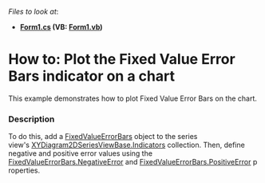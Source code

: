 <!-- default file list -->
*Files to look at*:

* **[Form1.cs](./CS/FixedValueErrorBars/Form1.cs) (VB: [Form1.vb](./VB/FixedValueErrorBars/Form1.vb))**
<!-- default file list end -->
# How to: Plot the Fixed Value Error Bars indicator on a chart


<p>This example demonstrates how to plot Fixed Value Error Bars on the chart.</p>


<h3>Description</h3>

To do this, add a&nbsp;<a href="https://documentation.devexpress.com/#CoreLibraries/clsDevExpressXtraChartsFixedValueErrorBarstopic">FixedValueErrorBars</a> object to the series view's&nbsp;<a href="https://documentation.devexpress.com/#CoreLibraries/DevExpressXtraChartsXYDiagram2DSeriesViewBase_Indicatorstopic">XYDiagram2DSeriesViewBase.Indicators</a>&nbsp;collection. Then, define negative and positive error values using the <a href="https://documentation.devexpress.com/#CoreLibraries/DevExpressXtraChartsFixedValueErrorBars_NegativeErrortopic">FixedValueErrorBars.NegativeError</a>&nbsp;and&nbsp;<a href="https://documentation.devexpress.com/#CoreLibraries/DevExpressXtraChartsFixedValueErrorBars_PositiveErrortopic">FixedValueErrorBars.PositiveError</a>&nbsp;properties.

<br/>


